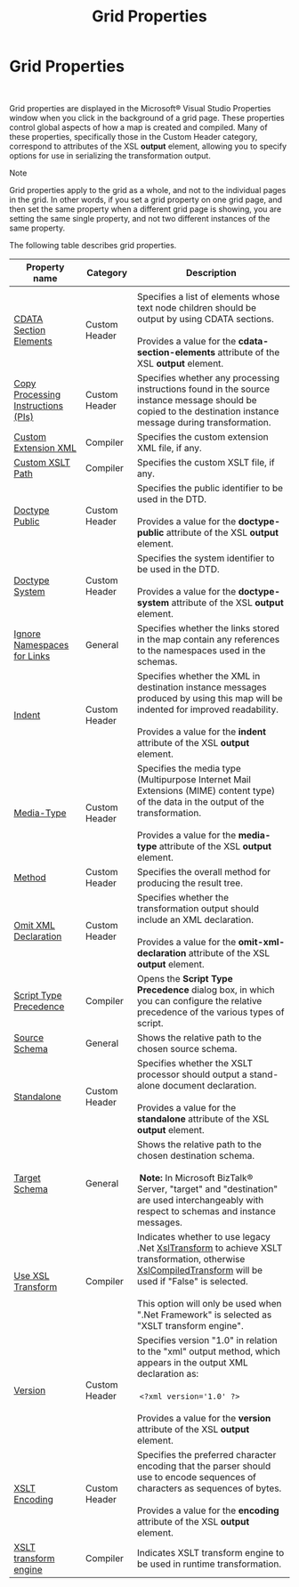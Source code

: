 ﻿---
title: Grid Properties
TOCTitle: Grid Properties
ms:assetid: 0478cd4a-3786-4b90-9e37-6dc64797e018
ms:mtpsurl: https://msdn.microsoft.com/library/Aa546825(v=BTS.80)
ms:contentKeyID: 51525949
ms.date: 12/27/2019
ms.custom: biztalk-2020
mtps_version: v=BTS.80
---

# Grid Properties

 

Grid properties are displayed in the Microsoft® Visual Studio Properties window when you click in the background of a grid page. These properties control global aspects of how a map is created and compiled. Many of these properties, specifically those in the Custom Header category, correspond to attributes of the XSL **output** element, allowing you to specify options for use in serializing the transformation output.


> [!NOTE]
> <P>Grid properties apply to the grid as a whole, and not to the individual pages in the grid. In other words, if you set a grid property on one grid page, and then set the same property when a different grid page is showing, you are setting the same single property, and not two different instances of the same property.</P>



The following table describes grid properties.

<table>
<thead>
<tr class="header">
<th>Property name</th>
<th>Category</th>
<th>Description</th>
</tr>
</thead>
<tbody>
<tr class="odd">
<td></td>
<td></td>
<td></td>
</tr>
<tr class="even">
<td><a href="cdata-section-elements-grid-property.md">CDATA Section Elements</a></td>
<td>Custom Header</td>
<td>Specifies a list of elements whose text node children should be output by using CDATA sections.<br />
<br />
Provides a value for the <strong>cdata-section-elements</strong> attribute of the XSL <strong>output</strong> element.</td>
</tr>
<tr class="odd">
<td><a href="copy-processing-instructions-pis-grid-property.md">Copy Processing Instructions (PIs)</a></td>
<td>Custom Header</td>
<td>Specifies whether any processing instructions found in the source instance message should be copied to the destination instance message during transformation.</td>
</tr>
<tr class="even">
<td><a href="custom-extension-xml-grid-property.md">Custom Extension XML</a></td>
<td>Compiler</td>
<td>Specifies the custom extension XML file, if any.</td>
</tr>
<tr class="odd">
<td><a href="custom-xslt-path-grid-property.md">Custom XSLT Path</a></td>
<td>Compiler</td>
<td>Specifies the custom XSLT file, if any.</td>
</tr>
<tr class="even">
<td><a href="doctype-public-grid-property.md">Doctype Public</a></td>
<td>Custom Header</td>
<td>Specifies the public identifier to be used in the DTD.<br />
<br />
Provides a value for the <strong>doctype-public</strong> attribute of the XSL <strong>output</strong> element.</td>
</tr>
<tr class="odd">
<td><a href="doctype-system-grid-property.md">Doctype System</a></td>
<td>Custom Header</td>
<td>Specifies the system identifier to be used in the DTD.<br />
<br />
Provides a value for the <strong>doctype-system</strong> attribute of the XSL <strong>output</strong> element.</td>
</tr>
<tr class="even">
<td><a href="ignore-namespaces-for-links-grid-property.md">Ignore Namespaces for Links</a></td>
<td>General</td>
<td>Specifies whether the links stored in the map contain any references to the namespaces used in the schemas.</td>
</tr>
<tr class="odd">
<td><a href="indent-grid-property.md">Indent</a></td>
<td>Custom Header</td>
<td>Specifies whether the XML in destination instance messages produced by using this map will be indented for improved readability.<br />
<br />
Provides a value for the <strong>indent</strong> attribute of the XSL <strong>output</strong> element.</td>
</tr>
<tr class="even">
<td><a href="media-type-grid-property.md">Media-Type</a></td>
<td>Custom Header</td>
<td>Specifies the media type (Multipurpose Internet Mail Extensions (MIME) content type) of the data in the output of the transformation.<br />
<br />
Provides a value for the <strong>media-type</strong> attribute of the XSL <strong>output</strong> element.</td>
</tr>
<tr class="odd">
<td><a href="method-grid-property.md">Method</a></td>
<td>Custom Header</td>
<td>Specifies the overall method for producing the result tree.</td>
</tr>
<tr class="even">
<td><a href="omit-xml-declaration-grid-property.md">Omit XML Declaration</a></td>
<td>Custom Header</td>
<td>Specifies whether the transformation output should include an XML declaration.<br />
<br />
Provides a value for the <strong>omit-xml-declaration</strong> attribute of the XSL <strong>output</strong> element.</td>
</tr>
<tr class="odd">
<td><a href="script-type-precedence-grid-property.md">Script Type Precedence</a></td>
<td>Compiler</td>
<td>Opens the <strong>Script Type Precedence</strong> dialog box, in which you can configure the relative precedence of the various types of script.</td>
</tr>
<tr class="even">
<td><a href="source-schema-grid-property.md">Source Schema</a></td>
<td>General</td>
<td>Shows the relative path to the chosen source schema.</td>
</tr>
<tr class="odd">
<td><a href="standalone-grid-property.md">Standalone</a></td>
<td>Custom Header</td>
<td>Specifies whether the XSLT processor should output a stand-alone document declaration.<br />
<br />
Provides a value for the <strong>standalone</strong> attribute of the XSL <strong>output</strong> element.</td>
</tr>
<tr class="even">
<td><a href="target-schema-grid-property.md">Target Schema</a></td>
<td>General</td>
<td>Shows the relative path to the chosen destination schema.<br />
<br />
 <strong>Note:</strong> In Microsoft BizTalk® Server, &quot;target&quot; and &quot;destination&quot; are used interchangeably with respect to schemas and instance messages.</td>
</tr>
<tr class="odd">
<td><a href="use-xsl-transform-grid-property.md">Use XSL Transform</a></td>
<td>Compiler</td>
<td>Indicates whether to use legacy .Net <a href="https://docs.microsoft.com/dotnet/api/system.xml.xsl.xsltransform">XslTransform</a> to achieve XSLT transformation, otherwise <a href="https://docs.microsoft.com/dotnet/api/system.xml.xsl.xslcompiledtransform">XslCompiledTransform</a> will be used if "False" is selected.<br />
<br />
This option will only be used when ".Net Framework" is selected as "XSLT transform engine".</td>
</tr>
<tr class="even">
<td><a href="version-grid-property.md">Version</a></td>
<td>Custom Header</td>
<td>Specifies version &quot;1.0&quot; in relation to the &quot;xml&quot; output method, which appears in the output XML declaration as:<br />
<br />
 <code>&lt;?xml version='1.0' ?&gt;</code><br />
<br />
Provides a value for the <strong>version</strong> attribute of the XSL <strong>output</strong> element.</td>
</tr>
<tr class="odd">
<td><a href="xslt-encoding-grid-property.md">XSLT Encoding</a></td>
<td>Custom Header</td>
<td>Specifies the preferred character encoding that the parser should use to encode sequences of characters as sequences of bytes.<br />
<br />
Provides a value for the <strong>encoding</strong> attribute of the XSL <strong>output</strong> element.</td>
</tr>
<tr class="even">
<td><a href="xslt-transform-engine-grid-property.md">XSLT transform engine</a></td>
<td>Compiler</td>
<td>Indicates XSLT transform engine to be used in runtime transformation.<br />
</td>
</tr>
</tbody>
</table>

